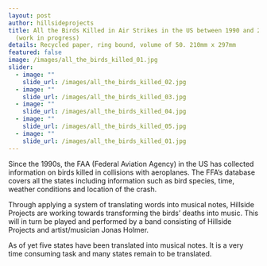 ```yaml
---
layout: post
author: hillsideprojects
title: All the Birds Killed in Air Strikes in the US between 1990 and 2020, 2022
  (work in progress)
details: Recycled paper, ring bound, volume of 50. 210mm x 297mm
featured: false
image: /images/all_the_birds_killed_01.jpg
slider:
  - image: ""
    slide_url: /images/all_the_birds_killed_02.jpg
  - image: ""
    slide_url: /images/all_the_birds_killed_03.jpg
  - image: ""
    slide_url: /images/all_the_birds_killed_04.jpg
  - image: ""
    slide_url: /images/all_the_birds_killed_05.jpg
  - image: ""
    slide_url: /images/all_the_birds_killed_01.jpg
---
```

Since the 1990s, the FAA (Federal Aviation Agency) in the US has collected information on birds killed in collisions with aeroplanes. The FFA’s database covers all the states including information such as bird species, time, weather conditions and location of the crash. 

Through applying a system of translating words into musical notes, Hillside Projects are working towards transforming the birds’ deaths into music. This will in turn be played and performed by a band consisting of Hillside Projects and artist/musician Jonas Holmer.

A﻿s of yet five states have been translated into musical notes. It is a very time consuming task and many states remain to be translated.